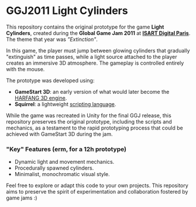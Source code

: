 # GGJ2011 Light Cylinders

This repository contains the original prototype for the game **Light Cylinders**, created during the **Global Game Jam 2011** at **[ISART Digital Paris](https://www.isart.fr/)**. The theme that year was *"Extinction"*. 

In this game, the player must jump between glowing cylinders that gradually "extinguish" as time passes, while a light source attached to the player creates an immersive 3D atmosphere. The gameplay is controlled entirely with the mouse.

The prototype was developed using:
- **GameStart 3D**: an early version of what would later become the [HARFANG 3D engine](https://github.com/harfang3d/harfang3d).
- **Squirrel**: a lightweight [scripting language](https://github.com/albertodemichelis/squirrel).

While the game was recreated in Unity for the final GGJ release, this repository preserves the original prototype, including the scripts and mechanics, as a testament to the rapid prototyping process that could be achieved with GameStart 3D during the jam.

### "Key" Features (erm, for a 12h prototype)
- Dynamic light and movement mechanics.
- Procedurally spawned cylinders.
- Minimalist, monochromatic visual style.

Feel free to explore or adapt this code to your own projects. This repository aims to preserve the spirit of experimentation and collaboration fostered by game jams :)
